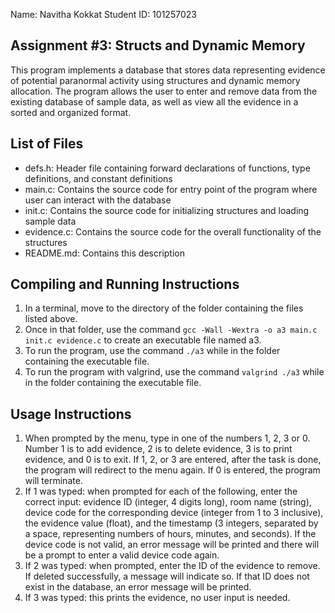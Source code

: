 Name: 		    Navitha Kokkat
Student ID: 	101257023

## Assignment #3: Structs and Dynamic Memory

This program implements a database that stores data representing evidence of potential paranormal activity using structures and dynamic memory allocation. The program allows the user to enter and remove data from the existing database of sample data, as well as view all the evidence in a sorted and organized format. 

## List of Files

- defs.h:       Header file containing forward declarations of functions, type definitions, and constant definitions
- main.c: 	    Contains the source code for entry point of the program where user can interact with the database
- init.c:       Contains the source code for initializing structures and loading sample data
- evidence.c:   Contains the source code for the overall functionality of the structures
- README.md:	Contains this description

## Compiling and Running Instructions

1. In a terminal, move to the directory of the folder containing the files listed above.
2. Once in that folder, use the command `gcc -Wall -Wextra -o a3 main.c init.c evidence.c` to create an executable file named a3.
3. To run the program, use the command `./a3` while in the folder containing the executable file. 
4. To run the program with valgrind, use the command `valgrind ./a3` while in the folder containing the executable file. 

## Usage Instructions

1. When prompted by the menu, type in one of the numbers 1, 2, 3 or 0. Number 1 is to add evidence, 2 is to delete evidence, 3 is to print 
    evidence, and 0 is to exit. If 1, 2, or 3 are entered, after the task is done, the program will redirect to the menu again. If 0 is entered, the program will terminate.
2. If 1 was typed: when prompted for each of the following, enter the correct input: evidence ID (integer, 4 digits long), room name 
    (string), device code for the corresponding device (integer from 1 to 3 inclusive), the evidence value (float), and the timestamp (3 integers, separated by a space, representing numbers of hours, minutes, and seconds). If the device code is not valid, an error message will be printed and there will be a prompt to enter a valid device code again.
3. If 2 was typed: when prompted, enter the ID of the evidence to remove. If deleted successfully, a message will indicate so. If that ID 
    does not exist in the database, an error message will be printed. 
4. If 3 was typed: this prints the evidence, no user input is needed.
